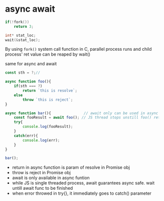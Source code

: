 # async await

```C
if(!fork())
    return 3;

int* stat_loc;
wait(&stat_loc);
```

By using `fork()` system call function in C,
parallel process runs and child process' ret value can be reaped by wait()

same for async and await

```javascript
const sth = ?;//

async function foo(){
    if(sth === ?)
        return `this is resolve`;
    else
        throw `this is reject`;
}

async function bar(){               // await only can be used in async function
    const fooResult = await foo(); // JS thread stops unstill foo() returns its value
    try{
        console.log(fooResult);
    }
    catch(err){
        console.log(err);
    }
}

bar();
```

- return in async function is param of resolve in Promise obj
- throw is reject in Promise obj
- await is only available in async funtion
- while JS is single threaded process, await guarantees async safe. wait untill await func to be finished
- when error throwed in try{}, it immediately goes to catch() parameter
